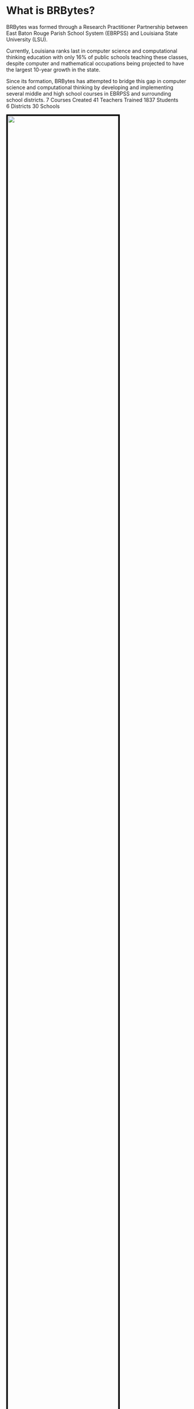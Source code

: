 <div id="main-div" style="padding: 100px 1%; text-align: left;">
<div class="w3-col m8 w3-padding"><h1 class="w3-text-indigo w3-xxlarge">What is BRBytes?</h1>
BRBytes was formed through a Research Practitioner 
Partnership between East Baton Rouge Parish School 
System (EBRPSS) and Louisiana State University (LSU).

Currently, Louisiana ranks last in computer science 
and computational thinking education with only 16% 
of public schools teaching these classes, despite 
computer and mathematical occupations being projected 
to have the largest 10-year growth in the state.

Since its formation, BRBytes has attempted to bridge 
this gap in computer science and computational thinking 
by developing and implementing several middle and high 
school courses in EBRPSS and surrounding school districts.
<span class="table-container">
<span style="display: table-row">
<span class ="table-item table-item-small w3-circle w3-border-yellow w3-bottombar w3-topbar w3-leftbar w3-rightbar">
7 Courses Created
</span>
<span class="table-item table-item-small w3-circle w3-border-yellow w3-bottombar w3-topbar w3-leftbar w3-rightbar">
41 Teachers Trained
</span>
<span class="table-item table-item-small w3-circle w3-border-yellow w3-bottombar w3-topbar w3-leftbar w3-rightbar">
1837 Students
</span>
</span>
</span>
<span class="table-container" style="margin-bottom: 100px;">
<span style="display: table-row">
<span class ="table-item table-item-small w3-circle w3-border-yellow w3-bottombar w3-topbar w3-leftbar w3-rightbar">
6 Districts
</span>
<span class="table-item table-item-small w3-circle w3-border-yellow w3-bottombar w3-topbar w3-leftbar w3-rightbar">
30 Schools
</span>
</span>
</span>

</div>
<div class="w3-col m4 w3-padding"><img src="images/placeholder.jpg"
style="border: #000000 4px solid; width:100%; max-width:300px;" />

<img src="images/placeholder.jpg"
style="border: #000000 4px solid; width:100%; max-width:300px;" />
</div>

</div>


